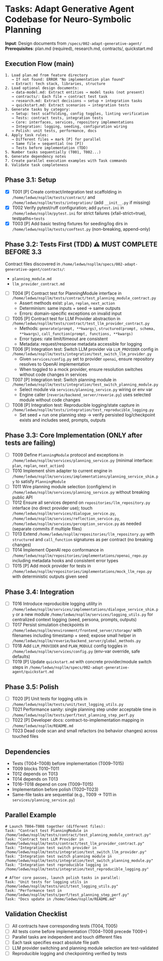 # Tasks: Adapt Generative Agent Codebase for Neuro-Symbolic Planning

**Input**: Design documents from `/specs/002-adapt-generative-agent/`
**Prerequisites**: plan.md (required), research.md, contracts/, quickstart.md

## Execution Flow (main)
```
1. Load plan.md from feature directory
   → If not found: ERROR "No implementation plan found"
   → Extract: tech stack, libraries, structure
2. Load optional design documents:
   → data-model.md: Extract entities → model tasks (not present)
   → contracts/: Each file → contract test task
   → research.md: Extract decisions → setup + integration tasks
   → quickstart.md: Extract scenarios → integration tests
3. Generate tasks by category:
   → Setup: test scaffolding, config toggles, linting verification
   → Tests: contract tests, integration tests
   → Core: interfaces, services, repository implementations
   → Integration: logging, seeding, configuration wiring
   → Polish: unit tests, performance, docs
4. Apply task rules:
   → Different files = mark [P] for parallel
   → Same file = sequential (no [P])
   → Tests before implementation (TDD)
5. Number tasks sequentially (T001, T002...)
6. Generate dependency notes
7. Create parallel execution examples with Task commands
8. Validate task completeness
```

## Phase 3.1: Setup
- [x] T001 [P] Create contract/integration test scaffolding in `/home/ledwo/nspllm/tests/contract/` and `/home/ledwo/nspllm/tests/integration/` (add `__init__.py` if missing)
- [x] T002 Verify pytest/ruff configuration; add `pytest.ini` in `/home/ledwo/nspllm/pytest.ini` for strict failures (xfail-strict=true), testpaths=`tests`
- [x] T003 [P] Add basic testing fixtures for seeding/log dirs in `/home/ledwo/nspllm/tests/conftest.py` (non-breaking, append-only)

## Phase 3.2: Tests First (TDD) ⚠️ MUST COMPLETE BEFORE 3.3
Contract files discovered in `/home/ledwo/nspllm/specs/002-adapt-generative-agent/contracts/`:
- `planning_module.md`
- `llm_provider_contract.md`

- [ ] T004 [P] Contract test for PlanningModule interface in `/home/ledwo/nspllm/tests/contract/test_planning_module_contract.py`
  - Assert methods exist: `plan`, `replan`, `next_action`
  - Determinism: same inputs + seed → same outputs
  - Errors: domain-specific exceptions on invalid input
- [ ] T005 [P] Contract test for LLM Provider abstraction in `/home/ledwo/nspllm/tests/contract/test_llm_provider_contract.py`
  - Methods: `generate(prompt, **kwargs)`, `structured(prompt, schema, **kwargs)`, `call_function(prompt, functions, **kwargs)`
  - Error types: rate limit/timeout are consistent
  - Metadata: request/response metadata accessible for logging
- [ ] T006 [P] Integration test: Switch LLM provider via `LLM_PROVIDER` config in `/home/ledwo/nspllm/tests/integration/test_switch_llm_provider.py`
  - Given `services/config.py` set to provider `openai`, ensure repository resolves to OpenAI implementation
  - When toggled to a mock provider, ensure resolution switches without code changes in services
- [ ] T007 [P] Integration test: Switch planning module in `/home/ledwo/nspllm/tests/integration/test_switch_planning_module.py`
  - Select module via `services/planning_service.py` wiring or env var
  - Engine caller (`reverie/backend_server/reverie.py`) uses selected module without code changes
- [ ] T008 [P] Integration test: Reproducible logging/state capture in `/home/ledwo/nspllm/tests/integration/test_reproducible_logging.py`
  - Set seed + run one planning step → verify persisted log/checkpoint exists and includes seed, prompts, outputs

## Phase 3.3: Core Implementation (ONLY after tests are failing)
- [ ] T009 Define `PlanningModule` protocol and exceptions in `/home/ledwo/nspllm/services/planning_service.py` (minimal interface: `plan`, `replan`, `next_action`)
- [ ] T010 Implement shim adapter to current engine in `/home/ledwo/nspllm/services/implementations/planning_service_shim.py` to satisfy `PlanningModule`
- [ ] T011 Wire planning module selection (config/env) in `/home/ledwo/nspllm/services/planning_service.py` without breaking public API
- [ ] T012 Ensure all services depend on `repositories/llm_repository.py` interface (no direct provider use); touch `/home/ledwo/nspllm/services/dialogue_service.py`, `/home/ledwo/nspllm/services/reflection_service.py`, `/home/ledwo/nspllm/services/perception_service.py` as needed (separate commits if multiple files)
- [ ] T013 Extend `/home/ledwo/nspllm/repositories/llm_repository.py` with `structured` and `call_function` signatures as per contract (no breaking changes)
- [ ] T014 Implement OpenAI repo conformance in `/home/ledwo/nspllm/repositories/implementations/openai_repo.py` including metadata hooks and consistent error types
- [ ] T015 [P] Add mock provider for tests in `/home/ledwo/nspllm/repositories/implementations/mock_llm_repo.py` with deterministic outputs given seed

## Phase 3.4: Integration
- [ ] T016 Introduce reproducible logging utility in `/home/ledwo/nspllm/services/implementations/dialogue_service_shim.py` or a new module `/home/ledwo/nspllm/services/logging_utils.py` for centralized context logging (seed, persona, prompts, outputs)
- [ ] T017 Persist simulation checkpoints in `/home/ledwo/nspllm/environment/frontend_server/storage/` with filenames including timestamp + seed; expose small helper in `/home/ledwo/nspllm/reverie/backend_server/global_methods.py`
- [ ] T018 Add `LLM_PROVIDER` and `PLAN_MODULE` config toggles in `/home/ledwo/nspllm/services/config.py` (env-var override, safe defaults)
- [ ] T019 [P] Update `quickstart.md` with concrete provider/module switch steps in `/home/ledwo/nspllm/specs/002-adapt-generative-agent/quickstart.md`

## Phase 3.5: Polish
- [ ] T020 [P] Unit tests for logging utils in `/home/ledwo/nspllm/tests/unit/test_logging_utils.py`
- [ ] T021 Performance sanity: single planning step under acceptable time in `/home/ledwo/nspllm/tests/perf/test_planning_step_perf.py`
- [ ] T022 [P] Developer docs: contract-to-implementation mapping in `/home/ledwo/nspllm/README.md`
- [ ] T023 Dead code scan and small refactors (no behavior changes) across touched files

## Dependencies
- Tests (T004–T008) before implementation (T009–T015)
- T009 blocks T010–T011
- T012 depends on T013
- T014 depends on T013
- T016–T018 depend on core (T009–T015)
- Implementation before polish (T020–T023)
- Same-file tasks are sequential (e.g., T009 → T011 in `services/planning_service.py`)

## Parallel Example
```
# Launch T004–T008 together (different files):
Task: "Contract test PlanningModule in /home/ledwo/nspllm/tests/contract/test_planning_module_contract.py"
Task: "Contract test LLM Provider in /home/ledwo/nspllm/tests/contract/test_llm_provider_contract.py"
Task: "Integration test switch provider in /home/ledwo/nspllm/tests/integration/test_switch_llm_provider.py"
Task: "Integration test switch planning module in /home/ledwo/nspllm/tests/integration/test_switch_planning_module.py"
Task: "Integration test reproducible logging in /home/ledwo/nspllm/tests/integration/test_reproducible_logging.py"

# After core passes, launch polish tasks in parallel:
Task: "Unit tests for logging utils in /home/ledwo/nspllm/tests/unit/test_logging_utils.py"
Task: "Performance test in /home/ledwo/nspllm/tests/perf/test_planning_step_perf.py"
Task: "Docs update in /home/ledwo/nspllm/README.md"
```

## Validation Checklist
- [ ] All contracts have corresponding tests (T004, T005)
- [ ] All tests come before implementation (T004–T008 precede T009+)
- [ ] Parallel tasks are independent and touch different files
- [ ] Each task specifies exact absolute file path
- [ ] LLM provider switching and planning module selection are test-validated
- [ ] Reproducible logging and checkpointing verified by tests
